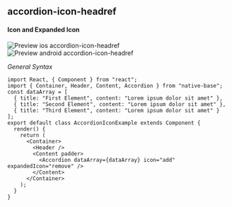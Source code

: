 ## accordion-icon-headref
#### Icon and Expanded Icon

![Preview ios accordion-icon-headref](https://github.com/GeekyAnts/NativeBase-KitchenSink/raw/v2.5.0/screenshots/ios/accordion-icon.gif)
![Preview android accordion-icon-headref](https://github.com/GeekyAnts/NativeBase-KitchenSink/raw/v2.5.0/screenshots/android/accordion-icon.gif)


*General Syntax*
<pre class="line-numbers"><code class="language-jsx">import React, { Component } from "react";
import { Container, Header, Content, Accordion } from "native-base";
const dataArray = [
  { title: "First Element", content: "Lorem ipsum dolor sit amet" },
  { title: "Second Element", content: "Lorem ipsum dolor sit amet" },
  { title: "Third Element", content: "Lorem ipsum dolor sit amet" }
];
export default class AccordionIconExample extends Component {
  render() {
    return (
      &lt;Container>
        &lt;Header />
        &lt;Content padder>
          &lt;Accordion dataArray={dataArray} icon="add" expandedIcon="remove" />
        &lt;/Content>
      &lt;/Container>
    );
  }
}</code></pre><br />